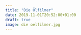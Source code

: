 ```yaml
---
title: "Die Ölfilmer"
date: 2019-11-01T20:52:00+01:00
draft: true
image: die oelfilmer.jpg
---
```


